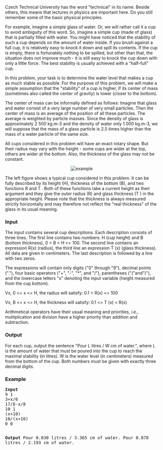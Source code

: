 <p>Czech Technical University has the word "technical" in its name. Beside others, this means
that lectures in physics are important here. Do you still remember some of the basic physical
principles.

</p><p>For example, imagine a simple glass of water. Or, we will rather call it a cup to avoid ambiguity of this word. So, imagine a simple cup (made of glass) that is partially filled with water. You
might have noticed that the stability of such a cup depends on the amount of water inside. If
you brush against a full cup, it is relatively easy to knock it down and spill its contents. If the
cup is empty, there is fortunately nothing to be spilled, but other than that, the situation does
not improve much - it is still easy to knock the cup down with only a little force. The best
stability is usually achieved with a "half-full" cup.

</p><p>In this problem, your task is to determine the water level that makes a cup as much stable as
possible. For the purpose of this problem, we will make a simple assumption that the "stability"
of a cup is higher, if its center of mass (sometimes also called the center of gravity) is lower
(closer to the bottom).

</p><p>The center of mass can be informally defined as follows: Imagine that glass and water consist of
a very large number of very small particles. Then the center of mass is an average of the position
of all these particles. The average is weighted by particle masses. Since the density of glass is
approximately 2 500 kg.m-3 and the density of water only 1 000 kg.m-3, we will suppose that
the mass of a glass particle is 2.5 times higher than the mass of a water particle of the same
size.

</p><p>All cups considered in this problem will have an exact rotary shape. But their radius may vary
with the height - some cups are wider at the top, others are wider at the bottom. Also, the
thickness of the glass may not be constant.

</p><p></p><center><img src="/content/carl:cerc07w.jpg" alt="example"></center>

<p>The left figure shows a typical cup considered in this problem. It can be fully described by its
height (H), thickness of the bottom (B), and two functions R and T . Both of these functions
take a current height as their argument and they give the outer radius (R) and glass thickness (T )
in the appropriate height. Please note that the thickness is always measured strictly horizontally
and may therefore not reflect the "real thickness" of the glass in its usual meaning.

</p><h3>Input</h3>
<p>The input contains several cup descriptions. Each description consists of three lines. The first
line contains two numbers: H (cup height) and B (bottom thickness), 0 &lt; B &lt; H &lt;= 100.
The second line contains an expression R(x) (radius), the third line an expression T (x) (glass
thickness). All data are given in centimeters. The last description is followed by a line with two
zeros.

</p><p>The expressions will contain only digits ("0" through "9"), decimal points ("."), four basic
operators ("+", "-", "*", and "/"), parentheses ("("and")"), and the lowercase letters "x"
denoting the input variable (height measured from the cup bottom).

</p><p>Vx, 0 &lt;= x &lt;= H, the radius will satisfy: 0.1 &lt; R(x) &lt;= 100
</p><p>Vx, B &lt;= x &lt;= H, the thickness will satisfy: 0.1 &lt;= T (x) &lt; R(x)

</p><p>Arithmetical operators have their usual meaning and priorities, i.e., multiplication and division have a higher priority than addition and subtraction.

</p><h3>Output</h3>
<p>For each cup, output the sentence "Pour L litres / W cm of water.", where L is the
amount of water that must be poured into the cup to reach the maximal stability (in litres). W
is the water level (in centimeters) measured from the bottom of the cup. Both numbers must
be given with exactly three decimal digits.


</p><h3>Example</h3>
<pre>
<b>Input</b>
9 1
3+x/6
17/8-x/8
10 1
(x+10)
10/(x+10)
0 0

<b>Output</b>
Pour 0.030 litres / 3.365 cm of water.
Pour 0.878 litres / 2.193 cm of water.
</pre>